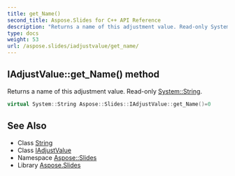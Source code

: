 ```yaml
---
title: get_Name()
second_title: Aspose.Slides for C++ API Reference
description: "Returns a name of this adjustment value. Read-only System::String."
type: docs
weight: 53
url: /aspose.slides/iadjustvalue/get_name/
---
```

## IAdjustValue::get_Name() method


Returns a name of this adjustment value. Read-only [System::String](../../../system/string/).

```cpp
virtual System::String Aspose::Slides::IAdjustValue::get_Name()=0
```

## See Also

* Class [String](../../../system/string/)
* Class [IAdjustValue](../)
* Namespace [Aspose::Slides](../../)
* Library [Aspose.Slides](../../../)